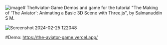 ![image](https://github.com/Salman-uddin/TheAviator-Game/assets/96487875/d89db35f-20cb-4777-ace6-c561615a5e45)# TheAviator-Game
Demos and game for the tutorial "The Making of 'The Aviator': Animating a Basic 3D Scene with Three.js", by Salmanuddin S M.

![Screenshot 2024-02-25 122048](https://github.com/Salman-uddin/TheAviator-Game/assets/96487875/06632549-28b1-46e3-b376-cf5335b78a97)

#Demo: https://the-aviator-game.vercel.app/

